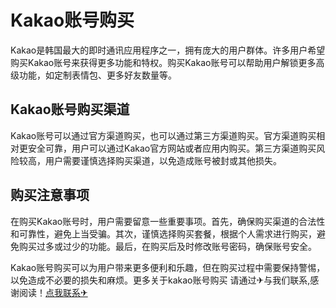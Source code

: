 # Kakao账号购买

Kakao是韩国最大的即时通讯应用程序之一，拥有庞大的用户群体。许多用户希望购买Kakao账号来获得更多功能和特权。购买Kakao账号可以帮助用户解锁更多高级功能，如定制表情包、更多好友数量等。

## Kakao账号购买渠道

Kakao账号可以通过官方渠道购买，也可以通过第三方渠道购买。官方渠道购买相对更安全可靠，用户可以通过Kakao官方网站或者应用内购买。第三方渠道购买风险较高，用户需要谨慎选择购买渠道，以免造成账号被封或其他损失。

## 购买注意事项

在购买Kakao账号时，用户需要留意一些重要事项。首先，确保购买渠道的合法性和可靠性，避免上当受骗。其次，谨慎选择购买套餐，根据个人需求进行购买，避免购买过多或过少的功能。最后，在购买后及时修改账号密码，确保账号安全。

Kakao账号购买可以为用户带来更多便利和乐趣，但在购买过程中需要保持警惕，以免造成不必要的损失和麻烦。更多关于kakao账号购买 请通过✈与我们联系,感谢阅读！[点我联系✈](https://web.G208.com)